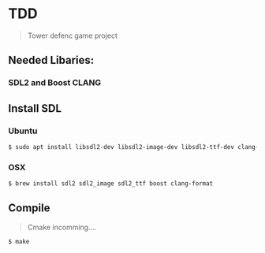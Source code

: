 # TDD
> Tower defenc game project

## Needed Libaries:
### SDL2 and Boost CLANG

## Install SDL

### Ubuntu
```bash
$ sudo apt install libsdl2-dev libsdl2-image-dev libsdl2-ttf-dev clang-format-8
```

### OSX

```bash
$ brew install sdl2 sdl2_image sdl2_ttf boost clang-format
```

## Compile
> Cmake incomming....

```bash
$ make
```
